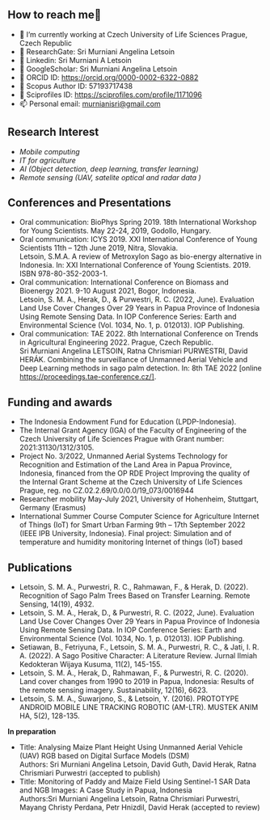 ## How to reach me👋

- 🔭 I’m currently working at Czech University of Life Sciences Prague, Czech Republic
- 👯 ResearchGate: Sri Murniani Angelina Letsoin
- 👯 Linkedin: Sri Murniani A Letsoin
- 👯 GoogleScholar: Sri Murniani Angelina Letsoin
- 💬 ORCID ID: https://orcid.org/0000-0002-6322-0882 
- 💬 Scopus Author ID: 57193717438
- 💬 Sciprofiles ID: https://sciprofiles.com/profile/1171096
- 📫 Personal email: murnianisri@gmail.com

## Research Interest

-    *Mobile computing* </br>
-    *IT for agriculture* </br>
-    *AI (Object detection, deep learning, transfer learning)* </br>
-    *Remote sensing (UAV, satelite optical and radar data )*

## Conferences and Presentations
-    Oral communication: BioPhys Spring 2019. 18th International Workshop for Young Scientists. May 22-24, 2019, Godollo, Hungary. </br>
-    Oral communication: ICYS 2019. XXI International Conference of Young Scientists 11th – 12th June 2019, Nitra, Slovakia. </br>
Letsoin, S.M.A. A review of Metroxylon Sago as bio-energy alternative in Indonesia. In: XXI International Conference of Young       Scientists. 2019. ISBN 978-80-352-2003-1.</br>
-    Oral communication: International Conference on Biomass and Bioenergy 2021. 9-10 August 2021, Bogor, Indonesia. </br> Letsoin, S. M. A., Herak, D., & Purwestri, R. C. (2022, June). Evaluation Land Use Cover Changes Over 29 Years in Papua Province of Indonesia Using Remote Sensing Data. In IOP Conference Series: Earth and Environmental Science (Vol. 1034, No. 1, p. 012013). IOP Publishing.
-    Oral communication: TAE 2022. 8th International Conference on Trends in Agricultural Engineering 2022. Prague, Czech Republic. </br> Sri Murniani Angelina LETSOIN, Ratna Chrismiari PURWESTRI, David HERÁK. Combining the surveillance of Unmanned Aerial Vehicle and Deep Learning methods in sago palm detection. In: 8th TAE 2022 [online https://proceedings.tae-conference.cz/].


## Funding and awards
-  The Indonesia Endowment Fund for Education (LPDP-Indonesia). </br>
-  The Internal Grant Agency (IGA) of the Faculty of Engineering of the Czech University of Life Sciences Prague with Grant number: 2021:31130/1312/3105. </br>
-    Project No. 3/2022, Unmanned Aerial Systems Technology for Recognition and Estimation of the Land Area in Papua Province, Indonesia, financed from the OP RDE Project Improving the quality of the Internal Grant Scheme at the Czech University of Life Sciences Prague, reg. no CZ.02.2.69/0.0/0.0/19_073/0016944 
-    Researcher mobility May-July 2021, University of Hohenheim, Stuttgart, Germany (Erasmus)
-    International Summer Course Computer Science for Agriculture Internet of Things (IoT) for Smart Urban Farming	9th – 17th September 2022 (IEEE IPB University, Indonesia). Final project: Simulation and of temperature and humidity monitoring Internet of things (IoT) based

## Publications

- Letsoin, S. M. A., Purwestri, R. C., Rahmawan, F., & Herak, D. (2022). Recognition of Sago Palm Trees Based on Transfer Learning. Remote Sensing, 14(19), 4932. </br>
- Letsoin, S. M. A., Herak, D., & Purwestri, R. C. (2022, June). Evaluation Land Use Cover Changes Over 29 Years in Papua Province of Indonesia Using Remote Sensing Data. In IOP Conference Series: Earth and Environmental Science (Vol. 1034, No. 1, p. 012013). IOP Publishing.</br>
- Setiawan, B., Fetriyuna, F., Letsoin, S. M. A., Purwestri, R. C., & Jati, I. R. A. (2022). A Sago Positive Character: A Literature Review. Jurnal Ilmiah Kedokteran Wijaya Kusuma, 11(2), 145-155.</br>
- Letsoin, S. M. A., Herak, D., Rahmawan, F., & Purwestri, R. C. (2020). Land cover changes from 1990 to 2019 in Papua, Indonesia: Results of the remote sensing imagery. Sustainability, 12(16), 6623. 
- Letsoin, S. M. A., Suwarjono, S., & Letsoin, Y. (2016). PROTOTYPE ANDROID MOBILE LINE TRACKING ROBOTIC (AM-LTR). MUSTEK ANIM HA, 5(2), 128-135. </br>

**In preparation**
- Title: Analysing Maize Plant Height Using Unmanned Aerial Vehicle (UAV) RGB based on Digital Surface Models (DSM) </br>
Authors: Sri Murniani Angelina Letsoin, David Guth, David Herak, Ratna Chrismiari Purwestri (accepted to publish) </br>
- Title: Monitoring of Paddy and Maize Field Using Sentinel-1 SAR Data and NGB Images: A Case Study in Papua, Indonesia </br>
Authors:Sri Murniani Angelina Letsoin, Ratna Chrismiari Purwestri, Mayang Christy Perdana, Petr Hnizdil, David Herak (accepted to review) </br>
